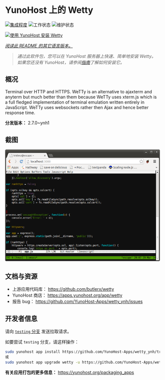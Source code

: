 <!--
注意：此 README 由 <https://github.com/YunoHost/apps/tree/master/tools/readme_generator> 自动生成
请勿手动编辑。
-->

# YunoHost 上的 Wetty

[![集成程度](https://dash.yunohost.org/integration/wetty.svg)](https://ci-apps.yunohost.org/ci/apps/wetty/) ![工作状态](https://ci-apps.yunohost.org/ci/badges/wetty.status.svg) ![维护状态](https://ci-apps.yunohost.org/ci/badges/wetty.maintain.svg)

[![使用 YunoHost 安装 Wetty](https://install-app.yunohost.org/install-with-yunohost.svg)](https://install-app.yunohost.org/?app=wetty)

*[阅读此 README 的其它语言版本。](./ALL_README.md)*

> *通过此软件包，您可以在 YunoHost 服务器上快速、简单地安装 Wetty。*  
> *如果您还没有 YunoHost，请参阅[指南](https://yunohost.org/install)了解如何安装它。*

## 概况

Terminal over HTTP and HTTPS. WeTTy is an alternative to ajaxterm and anyterm but much better than them because WeTTy uses xterm.js which is a full fledged implementation of terminal emulation written entirely in JavaScript. WeTTy uses websockets rather then Ajax and hence better response time.


**分发版本：** 2.7.0~ynh1

## 截图

![Wetty 的截图](./doc/screenshots/terminal.png)

## 文档与资源

- 上游应用代码库： <https://github.com/butlerx/wetty>
- YunoHost 商店： <https://apps.yunohost.org/app/wetty>
- 报告 bug： <https://github.com/YunoHost-Apps/wetty_ynh/issues>

## 开发者信息

请向 [`testing` 分支](https://github.com/YunoHost-Apps/wetty_ynh/tree/testing) 发送拉取请求。

如要尝试 `testing` 分支，请这样操作：

```bash
sudo yunohost app install https://github.com/YunoHost-Apps/wetty_ynh/tree/testing --debug
或
sudo yunohost app upgrade wetty -u https://github.com/YunoHost-Apps/wetty_ynh/tree/testing --debug
```

**有关应用打包的更多信息：** <https://yunohost.org/packaging_apps>
